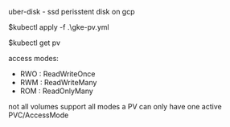 uber-disk - ssd perisstent disk on gcp 

<!-- create persistentVolume -->
$kubectl apply -f .\gke-pv.yml
<!-- get volume -->
$kubectl get pv

access modes:
- RWO   : ReadWriteOnce
- RWM   : ReadWriteMany
- ROM   : ReadOnlyMany

not all volumes support all modes
a PV can only have one active PVC/AccessMode

